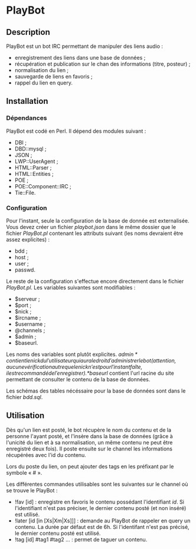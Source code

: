 # PlayBot


## Description

PlayBot est un bot IRC permettant de manipuler des liens audio :
+ enregistrement des liens dans une base de données ;
+ récupération et publication sur le chan des informations (titre, posteur) ;
+ normalisation du lien ;
+ sauvegarde de liens en favoris ;
+ rappel du lien en query.


## Installation


### Dépendances

PlayBot est codé en Perl. Il dépend des modules suivant :
+ DBI ;
+ DBD::mysql ;
+ JSON ;
+ LWP::UserAgent ;
+ HTML::Parser ;
+ HTML::Entities ;
+ POE ;
+ POE::Component::IRC ;
+ Tie::File.


### Configuration

Pour l'instant, seule la configuration de la base de donnée est externalisée. Vous devez créer un fichier *playbot.json* dans le même dossier que le fichier *PlayBot.pl* contenant les attributs suivant (les noms devraient être assez explicites) :
+ bdd ;
+ host ;
+ user ;
+ passwd.

Le reste de la configuration s'effectue encore directement dans le fichier *PlayBot.pl*. Les variables suivantes sont modifiables :
+ $serveur ;
+ $port ;
+ $nick ;
+ $ircname ;
+ $username ;
+ @channels ;
+ $admin ;
+ $baseurl.

Les noms des variables sont plutôt explicites. *$admin* contient le nick du l'utilisateur qui aura le droit d'administrer le bot (attention, aucune vérification autre que le nick n'est pour l'instant faîte, il est recommandé de l'enregistrer). *$baseurl* contient l'url racine du site permettant de consulter le contenu de la base de données.

Les schémas des tables nécéssaire pour la base de données sont dans le fichier *bdd.sql*.


## Utilisation

Dès qu'un lien est posté, le bot récupère le nom du contenu et de la personne l'ayant posté, et l'insère dans la base de données (grâce à l'unicité du lien et à sa normalisation, un même contenu ne peut être enregistré deux fois). Il poste ensuite sur le channel les informations récupérées avec l'id du contenu.

Lors du poste du lien, on peut ajouter des tags en les préfixant par le symbole « # ».

Les différentes commandes utilisables sont les suivantes sur le channel où se trouve le PlayBot :
+ !fav [id] : enregistre en favoris le contenu possédant l'identifiant *id*. Si l'identifiant n'est pas préciser, le dernier contenu posté (et non inséré) est utilisé.
+ !later [id [in [Xs|Xm|Xs]]] : demande au PlayBot de rappeler en query un contenu. La durée par défaut est de 6h. Si l'identifant n'est pas précisé, le dernier contenu posté est utilisé.
+ !tag [id] #tag1 #tag2 … : permet de taguer un contenu.
